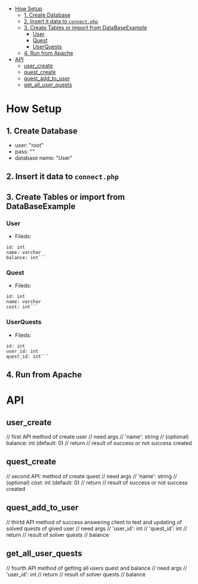 - [How Setup](#how-setup)
  - [1. Create Database](#1-create-database)
  - [2. Insert it data to `connect.php`](#2-insert-it-data-to-connectphp)
  - [3. Create Tables or import from DataBaseExample](#3-create-tables-or-import-from-databaseexample)
    - [User](#user)
    - [Quest](#quest)
    - [UserQuests](#userquests)
  - [4. Run from Apache](#4-run-from-apache)
- [API](#api)
  - [user\_create](#user_create)
  - [quest\_create](#quest_create)
  - [quest\_add\_to\_user](#quest_add_to_user)
  - [get\_all\_user\_quests](#get_all_user_quests)



# How Setup

## 1. Create Database
* user: "root"
* pass: ""
* database name: "User"

## 2. Insert it data to `connect.php`

## 3. Create Tables or import from DataBaseExample

### User

- Fileds:

```mysql
id: int
name: varchar
balance: int```
```


### Quest

- Fileds:

```mysql
id: int
name: varchar
cost: int```
```




### UserQuests

- Fileds:

```mysql
id: int
user_id: int
quest_id: int```
```

## 4. Run from Apache



# API

## user_create

// first API method of create user
// need args
// 'name': string
// (optional) balance: int (default: 0)
// return
// result of success or not success created

## quest_create

// second API: method of create quest
// need args
// 'name': string
// (optional) cost: int (default: 0)
// return
// result of success or not success created

## quest_add_to_user

// thirtd API method of success answering client to test and updating of solved quests of gived user
// need args
// 'user_id': int
// 'quest_id': int
// return
// result of solver quests
// balance

## get_all_user_quests

// fourth API method of getting all users quest and balance
// need args
// 'user_id': int
// return
// result of solver quests
// balance
